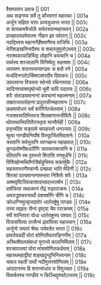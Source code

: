 वैशम्पायन उवाच ||	001    
अथ सङ्गम्य सर्वे तु कौरवाणां महारथाः |	001a   
अर्जुनं सहिता यत्ताः प्रत्ययुध्यन्त भारत ||	001c   
स सायकमयैर्जालैः सर्वतस्तान्महारथान् |	002a   
प्राच्छादयदमेयात्मा नीहार इव पर्वतान् ||	002c   
नदद्भिश्च महानागैर्हेषमाणैश्च वाजिभिः |	003a   
भेरीशङ्खनिनादैश्च स शब्दस्तुमुलोऽभवत् ||	003c   
नराश्वकायान्निर्भिद्य लोहानि कवचानि च |	004a   
पार्थस्य शरजालानि विनिष्पेतुः सहस्रशः ||	004c   
त्वरमाणः शरानस्यन्पाण्डवः स बभौ रणे |	005a   
मध्यंदिनगतोऽर्चिष्माञ्शरदीव दिवाकरः ||	005c   
उपप्लवन्त वित्रस्ता रथेभ्यो रथिनस्तदा |	006a   
सादिनश्चाश्वपृष्ठेभ्यो भूमौ चापि पदातयः ||	006c   
शरैः संताड्यमानानां कवचानां महात्मनाम् |	007a   
ताम्रराजतलोहानां प्रादुरासीन्महास्वनः ||	007c  
छन्नमायोधनं सर्वं शरीरैर्गतचेतसाम् |	008a   
गजाश्वसादिभिस्तत्र शितबाणात्तजीवितैः ||	008c  
थोपस्थाभिपतितैरास्तृता मानवैर्मही |	009a   
प्रनृत्यदिव सङ्ग्रामे चापहस्तो धनञ्जयः ||	009c   
श्रुत्वा गाण्डीवनिर्घोषं विस्फूर्जितमिवाशनेः |	010a   
त्रस्तानि सर्वभूतानि व्यगच्छन्त महाहवात् ||	010c   
कुण्डलोष्णीषधारीणि जातरूपस्रजानि च |	011a   
पतितानि स्म दृश्यन्ते शिरांसि रणमूर्धनि ||	011c   
विशिखोन्मथितैर्गात्रैर्बाहुभिश्च सकार्मुकैः |	012a   
सहस्ताभरणैश्चान्यैः प्रच्छन्ना भाति मेदिनी ||	012c   
शिरसां पात्यमानानामन्तरा निशितैः शरैः |	013a   
अश्मवृष्टिरिवाकाशादभवद्भरतर्षभ ||	013c   
दर्शयित्वा तथात्मानं रौद्रं रुद्रपराक्रमः |	014a   
अवरुद्धश्चरन्पार्थो दशवर्षाणि त्रीणि च |	014c   
क्रोधाग्निमुत्सृजद्घोरं धार्तराष्ट्रेषु पाण्डवः ||	014e   
तस्य तद्दहतः सैन्यं दृष्ट्वा चैव पराक्रमम् |	015a   
सर्वे शान्तिपरा योधा धार्तराष्ट्रस्य पश्यतः ||	015c   
वित्रासयित्वा तत्सैन्यं द्रावयित्वा महारथान् |	016a   
अर्जुनो जयतां श्रेष्ठः पर्यवर्तत भारत ||	016c   
प्रावर्तयन्नदीं घोरां शोणितौघतरङ्गिणीम् |	017a   
अस्थिशैवलसंबाधां युगान्ते कालनिर्मिताम् ||	017c   
शरचापप्लवां घोरां मांसशोणितकर्दमाम् |	018a   
महारथमहाद्वीपां शङ्खदुन्दुभिनिस्वनाम् |	018c   
चकार महतीं पार्थो नदीमुत्तरशोणिताम् ||	018e   
आददानस्य हि शरान्संधाय च विमुञ्चतः |	019a   
विकर्षतश्च गाण्डीवं न किञ्चिद्दृश्यतेऽन्तरम् ||	019c   
